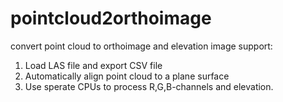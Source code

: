 # pointcloud2orthoimage
convert point cloud to orthoimage and elevation image
support: 
1. Load LAS file and export CSV file
2. Automatically align point cloud to a plane surface
3. Use sperate CPUs to process R,G,B-channels and elevation.

